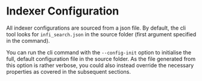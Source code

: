 # Indexer Configuration

All indexer configurations are sourced from a json file. By default, the cli tool looks for `infi_search.json` in the source folder (first argument specified in the command).

You can run the cli command with the `--config-init` option to initialise the full, default configuration file in the source folder. As the file generated from this option is rather verbose, you could also instead override the necessary properties as covered in the subsequent sections.
